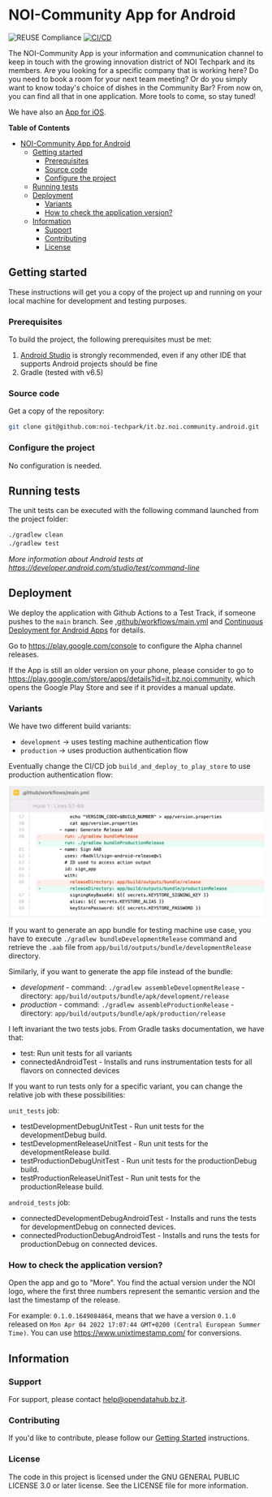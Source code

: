<!--
SPDX-FileCopyrightText: NOI Techpark <digital@noi.bz.it>

SPDX-License-Identifier: CC0-1.0
-->

# NOI-Community App for Android

![REUSE Compliance](https://github.com/noi-techpark/it.bz.noi.community.android/actions/workflows/reuse.yml/badge.svg)
[![CI/CD](https://github.com/noi-techpark/it.bz.noi.community.android/actions/workflows/main.yml/badge.svg)](https://github.com/noi-techpark/it.bz.noi.community.android/actions/workflows/main.yml)

The NOI-Community App is your information and communication channel to keep in
touch with the growing innovation district of NOI Techpark and its members. Are
you looking for a specific company that is working here? Do you need to book a
room for your next team meeting? Or do you simply want to know today's choice of
dishes in the Community Bar? From now on, you can find all that in one
application. More tools to come, so stay tuned!

We have also an [App for
iOS](https://github.com/noi-techpark/it.bz.noi.community.ios).

**Table of Contents**
- [NOI-Community App for Android](#noi-community-app-for-android)
	- [Getting started](#getting-started)
		- [Prerequisites](#prerequisites)
		- [Source code](#source-code)
		- [Configure the project](#configure-the-project)
	- [Running tests](#running-tests)
	- [Deployment](#deployment)
		- [Variants](#variants)
		- [How to check the application version?](#how-to-check-the-application-version)
	- [Information](#information)
		- [Support](#support)
		- [Contributing](#contributing)
		- [License](#license)

## Getting started

These instructions will get you a copy of the project up and running
on your local machine for development and testing purposes.

### Prerequisites

To build the project, the following prerequisites must be met:

1. [Android Studio](https://developer.android.com/studio) is strongly recommended,
   even if any other IDE that supports Android projects should be fine
2. Gradle (tested with v6.5)


### Source code

Get a copy of the repository:

```bash
git clone git@github.com:noi-techpark/it.bz.noi.community.android.git
```

### Configure the project

No configuration is needed.

## Running tests

The unit tests can be executed with the following command launched from the project folder:

```bash
./gradlew clean
./gradlew test
```

*More information about Android tests at https://developer.android.com/studio/test/command-line*

## Deployment

We deploy the application with Github Actions to a Test Track, if someone pushes
to the `main` branch. See
[.github/workflows/main.yml](.github/workflows/main.yml) and [Continuous
Deployment for Android Apps] for details.

Go to https://play.google.com/console to configure the Alpha channel releases.

If the App is still an older version on your phone, please consider to go to
https://play.google.com/store/apps/details?id=it.bz.noi.community, which opens
the Google Play Store and see if it provides a manual update.

### Variants
We have two different build variants:
- `development` -> uses testing machine authentication flow
- `production` -> uses production authentication flow

Eventually change the CI/CD job `build_and_deploy_to_play_store` to use production authentication flow:

![](docs/github-action-diff.png)

If you want to generate an app bundle for testing machine use case, you have to execute `./gradlew bundleDevelopmentRelease` command and retrieve the `.aab` file from `app/build/outputs/bundle/developmentRelease` directory.

Similarly, if you want to generate the app file instead of the bundle:
- _development_
      - command: `./gradlew assembleDevelopmentRelease`
      - directory: `app/build/outputs/bundle/apk/development/release`
- _production_
      - command: `./gradlew assembleProductionRelease`
      - directory: `app/build/outputs/bundle/apk/production/release`

I left invariant the two tests jobs. From Gradle tasks documentation, we have that:
- test: Run unit tests for all variants
- connectedAndroidTest - Installs and runs instrumentation tests for all flavors on connected devices

If you want to run tests only for a specific variant, you can change the relative job with these possibilities:

`unit_tests` job:
- testDevelopmentDebugUnitTest - Run unit tests for the developmentDebug build.
- testDevelopmentReleaseUnitTest - Run unit tests for the developmentRelease build.
- testProductionDebugUnitTest - Run unit tests for the productionDebug build.
- testProductionReleaseUnitTest - Run unit tests for the productionRelease build.

`android_tests` job:
- connectedDevelopmentDebugAndroidTest - Installs and runs the tests for developmentDebug on connected devices.
- connectedProductionDebugAndroidTest - Installs and runs the tests for productionDebug on connected devices.

### How to check the application version?
Open the app and go to "More". You find the actual version under the NOI logo,
where the first three numbers represent the semantic version and the last the
timestamp of the release.

For example: `0.1.0.1649084864`, means that we have a version `0.1.0` released
on `Mon Apr 04 2022 17:07:44 GMT+0200 (Central European Summer Time)`. You can
use https://www.unixtimestamp.com/ for conversions.

[Continuous Deployment for Android Apps]: https://github.com/noi-techpark/odh-docs/wiki/Continuous-Deployment-for-Android-Apps

## Information

### Support

For support, please contact [help@opendatahub.bz.it](mailto:help@opendatahub.bz.it).

### Contributing

If you'd like to contribute, please follow our [Getting
Started](https://github.com/noi-techpark/odh-docs/wiki/Contributor-Guidelines:-Getting-started)
instructions.

### License

The code in this project is licensed under the GNU GENERAL PUBLIC LICENSE 3.0 or
later license. See the LICENSE file for more information.
